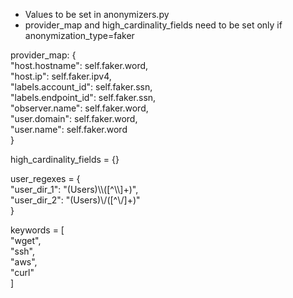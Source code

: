 - Values to be set in anonymizers.py
- provider_map and high_cardinality_fields need to be set only if anonymization_type=faker

provider_map: {<br/>
    "host.hostname": self.faker.word,<br/>
    "host.ip": self.faker.ipv4,<br/>
    "labels.account_id": self.faker.ssn,<br/>
    "labels.endpoint_id": self.faker.ssn,<br/>
    "observer.name": self.faker.word,<br/>
    "user.domain": self.faker.word,<br/>
    "user.name": self.faker.word<br/>
}

high_cardinality_fields = {}

user_regexes = {<br/>
    "user_dir_1": "(Users)\\\\([^\\\\]+)",<br/>
    "user_dir_2": "(Users)\\/([^\\/]+)"<br/>
}

keywords = [<br/>
    "wget",<br/>
    "ssh",<br/>
    "aws",<br/>
    "curl"<br/>
]
